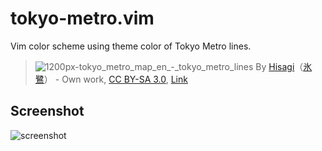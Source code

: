 # tokyo-metro.vim

Vim color scheme using theme color of Tokyo Metro lines.

> ![1200px-tokyo_metro_map_en_-_tokyo_metro_lines](https://user-images.githubusercontent.com/17229643/44889893-f4a0de00-ad12-11e8-9bbe-993336fcc2a6.png)
> By [Hisagi](//commons.wikimedia.org/wiki/User:Hisagi "User:Hisagi")（[氷鷺](https://ja.wikipedia.org/wiki/User:%E6%B0%B7%E9%B7%BA "ja:User:氷鷺")） - <span class="int-own-work" lang="en">Own work</span>, [CC BY-SA 3.0](https://creativecommons.org/licenses/by-sa/3.0 "Creative Commons Attribution-Share Alike 3.0"), [Link](https://commons.wikimedia.org/w/index.php?curid=11899945)

## Screenshot
![screenshot](https://user-images.githubusercontent.com/17229643/44889091-624b0b00-ad0f-11e8-89e6-cc5c77202d1b.png)
